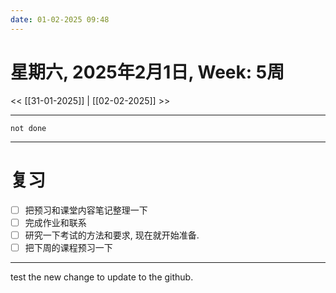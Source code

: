 ```yaml
---
date: 01-02-2025 09:48
---
```

# 星期六, 2025年2月1日, Week: 5周 

<< [[31-01-2025]] | [[02-02-2025]] >>
***
```tasks
not done
```
---

# 复习

- [ ] 把预习和课堂内容笔记整理一下
- [ ] 完成作业和联系
- [ ] 研究一下考试的方法和要求, 现在就开始准备.
- [ ] 把下周的课程预习一下

***


test the new change to update to the github.
